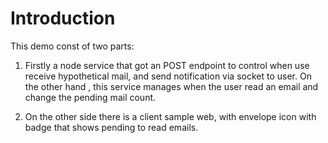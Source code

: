 # Introduction
This demo const of two parts:

1. Firstly a node service that got an POST endpoint to control when use receive hypothetical mail, and send notification via socket to user. On the other hand , this service manages when the user read an email and change the pending mail count.

2. On the other side there is a client sample web, with envelope icon with badge that shows pending to read emails.